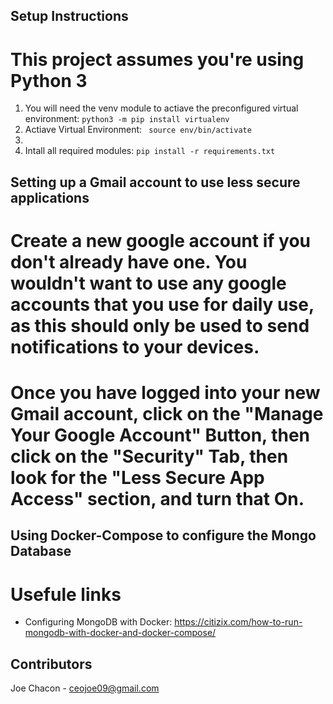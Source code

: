 ## Setup Instructions
# This project assumes you're using Python 3
<ol> 
    <li> You will need the venv module to actiave the preconfigured virtual environment: <code>python3 -m pip install virtualenv</code></li> 
    <li> Actiave Virtual Environment: <code> source env/bin/activate </code> <li>
    <li> Intall all required modules: <code>pip install -r requirements.txt </code> </li>
</ol>

## Setting up a Gmail account to use less secure applications
# Create a new google account if you don't already have one. You wouldn't want to use any google accounts that you use for daily use, as this should only be used to send notifications to your devices.

# Once you have logged into your new Gmail account, click on the "Manage Your Google Account" Button, then click on the "Security" Tab, then look for the "Less Secure App Access" section, and turn that On.

## Using Docker-Compose to configure the Mongo Database
# Usefule links
- Configuring MongoDB with Docker: https://citizix.com/how-to-run-mongodb-with-docker-and-docker-compose/
## Contributors
Joe Chacon - ceojoe09@gmail.com
